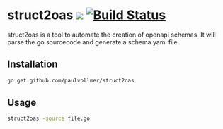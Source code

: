 # struct2oas ![](https://img.shields.io/badge/version-1.0.2-blue.svg) [![Build Status](https://travis-ci.org/paulvollmer/struct2oas.svg?branch=master)](https://travis-ci.org/paulvollmer/struct2oas)

struct2oas is a tool to automate the creation of openapi schemas.
It will parse the go sourcecode and generate a schema yaml file.

## Installation

```sh
go get github.com/paulvollmer/struct2oas
```

## Usage

```sh
struct2oas -source file.go
```
